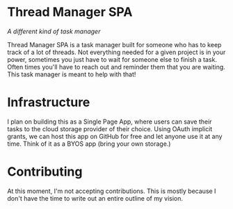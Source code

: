 # Thread Manager SPA #
*A different kind of task manager*

Thread Manager SPA is a task manager built for someone who has to keep track of a lot of threads. Not everything needed for a given project is in your power, sometimes you just have to wait for someone else to finish a task. Often times you'll have to reach out and reminder them that you are waiting. This task manager is meant to help with that!

# Infrastructure #

I plan on building this as a Single Page App, where users can save their tasks to the cloud storage provider of their choice. Using OAuth implicit grants, we can host this app on GitHub for free and let anyone use it at any time. Think of it as a BYOS app (bring your own storage.)

# Contributing #
At this moment, I'm not accepting contributions. This is mostly because I don't have the time to write out an entire outline of my vision.

